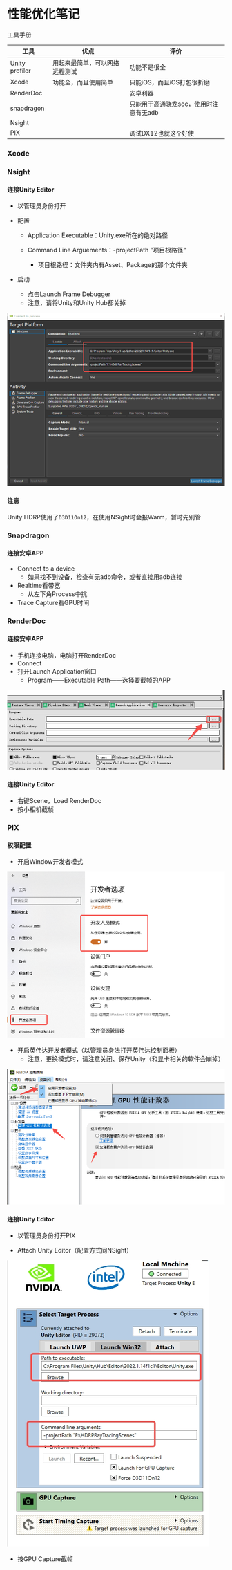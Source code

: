 # 性能优化笔记

工具手册

| 工具           | 优点                           | 评价                                   |
| -------------- | ------------------------------ | -------------------------------------- |
| Unity profiler | 用起来最简单，可以网络远程测试 | 功能不是很全                           |
| Xcode          | 功能全，而且使用简单           | 只能iOS，而且iOS打包很折磨             |
| RenderDoc      |                                | 安卓利器                               |
| snapdragon     |                                | 只能用于高通骁龙soc，使用时注意有无adb |
| Nsight         |                                |                                        |
| PIX            |                                | 调试DX12也就这个好使                   |

### Xcode



### Nsight

#### 连接Unity Editor

- 以管理员身份打开

- 配置

  - Application Executable：Unity.exe所在的绝对路径

  - Command Line Arguements：-projectPath ”项目根路径“
    - 项目根路径：文件夹内有Asset、Package的那个文件夹

- 启动

  - 点击Launch Frame Debugger
  - 注意，请将Unity和Unity Hub都关掉

![NSight_Unity](Image/NSight_Unity.png)

#### 注意

Unity HDRP使用了`D3D11On12`，在使用NSight时会报Warm，暂时先别管

### Snapdragon

#### 连接安卓APP

- Connect to a device
  - 如果找不到设备，检查有无adb命令，或者直接用adb连接
- Realtime看带宽
  - 从左下角Process中挑
- Trace Capture看GPU时间

### RenderDoc

#### 连接安卓APP

- 手机连接电脑，电脑打开RenderDoc
- Connect
- 打开Launch Application窗口
  - Program——Executable Path——选择要截帧的APP

![RenderDoc安卓](Image/RenderDoc安卓.jpg)

#### 连接Unity Editor

- 右键Scene，Load RenderDoc
- 按小相机截帧

### PIX

#### 权限配置

- 开启Window开发者模式

<img src="Image/开发者模式.png" alt="开发者模式" style="zoom: 80%;" />

- 开启英伟达开发者模式（以管理员身法打开英伟达控制面板）
  - 注意，更换模式时，请注意关闭、保存Unity（和显卡相关的软件会崩掉）

![英伟达设置](Image/英伟达设置.png)

#### 连接Unity Editor

- 以管理员身份打开PIX

- Attach Unity Editor（配置方式同NSight）

![PIX](Image/PIX.jpg)

- 按GPU Capture截帧
